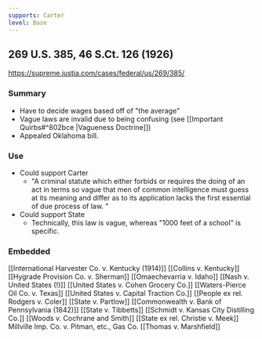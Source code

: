 ```yaml
---
supports: Carter
level: Base
---
```

## 269 U.S. 385, 46 S.Ct. 126 (1926)

https://supreme.justia.com/cases/federal/us/269/385/
### Summary
* Have to decide wages based off of "the average"
* Vague laws are invalid due to being confusing (see [[Important Quirbs#^802bce |Vagueness Doctrine]])
* Appealed Oklahoma bill.

### Use
* Could support Carter
	*  "A criminal statute which either forbids or requires the doing of an act in terms so vague that men of common intelligence must guess at its meaning and differ as to its application lacks the first essential of due process of law. "
* Could support State
	* Technically, this law is vague, whereas "1000 feet of a school" is specific. 

### Embedded
[[International Harvester Co. v. Kentucky (1914)]]
[[Collins v. Kentucky]]
[[Hygrade Provision Co. v. Sherman]]
[[Omaechevarria v. Idaho]]
[[Nash v. United States (!)]]
[[United States v. Cohen Grocery Co.]]
[[Waters-Pierce Oil Co. v. Texas]]
[[United States v. Capital Traction Co.]]
[[People ex rel. Rodgers v. Coler]]
[[State v. Partlow]]
[[Commonwealth v. Bank of Pennsylvania (1842)]]
[[State v. Tibbetts]]
[[Schmidt v. Kansas City Distilling Co.]]
[[Woods v. Cochrane and Smith]]
[[State ex rel. Christie v. Meek]]
Millville Imp. Co. v. Pitman, etc., Gas Co.
[[Thomas v. Marshfield]]
